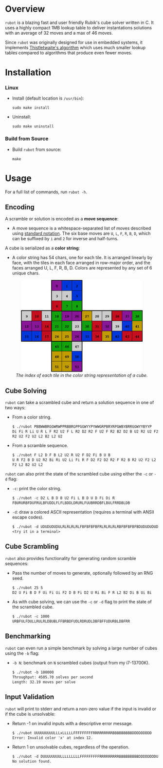 # Overview

`rubot` is a blazing fast and user friendly Rubik's cube solver written in C. It uses a highly compact 1MB lookup table to deliver instantations solutions with an average of 32 moves and a max of 46 moves.

Since `rubot` was originally designed for use in embedded systems, it implements [Thistletwaite's algorithm](https://www.jaapsch.net/puzzles/thistle.htm) which uses much smaller lookup tables compared to algorithms that produce even fewer moves.

# Installation

### Linux

- Install (default location is `/usr/bin`):

    ```
    sudo make install
    ```

- Uninstall:

    ```
    sudo make uninstall
    ```

### Build from Source

- Build `rubot` from source:

    ```
    make
    ```

# Usage

For a full list of commands, run `rubot -h`.

## Encoding

A scramble or solution is encoded as a **move sequence**:
- A move sequence is a whitespace-separated list of moves described using [standard notation](https://ruwix.com/the-rubiks-cube/notation/). The six base moves are `U`, `L`, `F`, `R`, `B`, `D`, which can be suffixed by `i` and `2` for inverse and half-turns.

A cube is serialized as a **color string**:
- A color string has 54 chars, one for each tile. It is arranged linearly by face, with the tiles in each face arranged in row-major order, and the faces arranged U, L, F, R, B, D. Colors are represented by any set of 6 unique chars.

<p align="center">
    <img 
    src="cube-string.png"
    alt="color string representation of a cube" 
    width="400">
    <br>
    <i>The index of each tile in the color string representation of a cube.</i>
</p>

## Cube Solving

`rubot` can take a scrambled cube and return a solution sequence in one of two ways:

- From a color string.
    ```
    $ ./rubot PBBWWBRGGWRWPPRBBRGPPGGWYYPYWWGRPBRYRPGWBYBRRGGWYYBYYP
    Di Fi R Li U R L F R2 U2 F L R2 D2 R2 F U2 F R2 B2 D2 B U2 R2 U2 F2 R2 U2 F2 U2 L2 B2 L2 U2
    ```

- From a scramble sequence.
    
    ```
    $ ./rubot F L2 D F B L2 U2 R U2 F D2 Fi B U B
    U R F2 B D U2 R2 Bi Ri U2 Li Fi R F D2 F2 D2 R2 F R2 B R2 U2 F2 L2 F2 L2 B2 U2 L2
    ```

`rubot` can also print the state of the scrambled cube using either the `-c` or `-d` flag:

- `-c`: print the color string.
    
    ```
    $ ./rubot -c D2 L B D B U2 Fi L B D U D Fi Di R
    FBURURBFDUFRULBFUDDLFLFLBDDLDRURLFUUBRRDBFLBULFRRDBLDB
    ```

- `-d`: draw a colored ASCII representation (requires a terminal with ANSII escape codes).
    
    ```
    $ ./rubot -d UDUDUDUDULRLRLRLRLFBFBFBFBFRLRLRLRLRBFBFBFBFBDUDUDUDUD
    <try it in a terminal>
    ```

## Cube Scrambling

`rubot` also provides functionality for generating random scramble sequences:

- Pass the number of moves to generate, optionally followed by an RNG seed.
    
    ```
    $ ./rubot 25 5
    D2 U Fi B D F Ui Fi Ui F2 D B Fi D2 U Ri Bi F R L2 B2 Di B Ui Bi
    ```

- As with cube solving, we can use the `-c` or `-d` flag to print the state of the scrambled cube.
    
    ```
    $ ./rubot -c 1000
    URBFULFDULLRULRLDBUBLFFBRBDFUDLRDRUDLDBFBFFUDURBLDBFRR
    ```

## Benchmarking

`rubot` can even run a simple benchmark by solving a large number of cubes using the `-b` flag:

- `-b N`: benchmark on `N` scrambled cubes (output from my i7-13700K).

    ```
    $ ./rubot -b 100000
    Throughput: 4585.70 solves per second
    Length: 32.19 moves per solve
    ```

## Input Validation

`rubot` will print to stderr and return a non-zero value if the input is invalid or if the cube is unsolvable:

- Return -1 on invalid inputs with a descriptive error message.
    
    ```
    $ ./rubot UUUUUUUUULLLxLLLLLFFFFFFFFFRRRRRRRRRBBBBBBBBBDDDDDDDDD
    Error: Invalid color 'x' at index 12.
    ```

- Return 1 on unsolvable cubes, regardless of the operation.
    
    ```
    $ ./rubot -d DUUUUUUUULLLLLLLLLFFFFFFFFFRRRRRRRRRBBBBBBBBBDDDDDDDDU
    No solution found.
    ```

<!-- 
# References

1. [Thistlethwaite's 52-move Algorithm](https://www.jaapsch.net/puzzles/thistle.htm)

1. https://www.stefan-pochmann.info/spocc/other_stuff/tools/solver_thistlethwaite/solver_thistlethwaite_cpp.txt

1. https://www.stefan-pochmann.info/spocc/other_stuff/tools/solver_thistlethwaite/solver_thistlethwaite.txt

1. [Implementing an Optimal Rubik’s Cube Solver using Korf’s Algorithm](https://medium.com/@benjamin.botto/implementing-an-optimal-rubiks-cube-solver-using-korf-s-algorithm-bf750b332cf9)

1. [Sequentially Indexing Permutations: A Linear Algorithm for Computing Lexicographic Rank](https://medium.com/@benjamin.botto/sequentially-indexing-permutations-a-linear-algorithm-for-computing-lexicographic-rank-a22220ffd6e3)

1. https://stackoverflow.com/a/3143594/14043949

1. https://stackoverflow.com/a/66608800/14043949  -->
